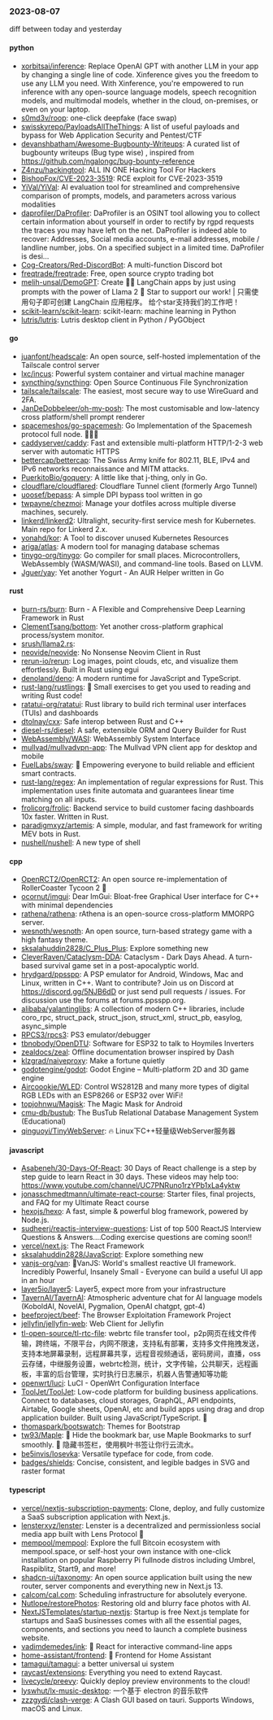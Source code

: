 ### 2023-08-07
diff between today and yesterday

#### python
* [xorbitsai/inference](https://github.com/xorbitsai/inference): Replace OpenAI GPT with another LLM in your app by changing a single line of code. Xinference gives you the freedom to use any LLM you need. With Xinference, you're empowered to run inference with any open-source language models, speech recognition models, and multimodal models, whether in the cloud, on-premises, or even on your laptop.
* [s0md3v/roop](https://github.com/s0md3v/roop): one-click deepfake (face swap)
* [swisskyrepo/PayloadsAllTheThings](https://github.com/swisskyrepo/PayloadsAllTheThings): A list of useful payloads and bypass for Web Application Security and Pentest/CTF
* [devanshbatham/Awesome-Bugbounty-Writeups](https://github.com/devanshbatham/Awesome-Bugbounty-Writeups): A curated list of bugbounty writeups (Bug type wise) , inspired from https://github.com/ngalongc/bug-bounty-reference
* [Z4nzu/hackingtool](https://github.com/Z4nzu/hackingtool): ALL IN ONE Hacking Tool For Hackers
* [BishopFox/CVE-2023-3519](https://github.com/BishopFox/CVE-2023-3519): RCE exploit for CVE-2023-3519
* [YiVal/YiVal](https://github.com/YiVal/YiVal): AI evaluation tool for streamlined and comprehensive comparison of prompts, models, and parameters across various modalities
* [daprofiler/DaProfiler](https://github.com/daprofiler/DaProfiler): DaProfiler is an OSINT tool allowing you to collect certain information about yourself in order to rectify by rgpd requests the traces you may have left on the net. DaProfiler is indeed able to recover: Addresses, Social media accounts, e-mail addresses, mobile / landline number, jobs. On a specified subject in a limited time. DaProfiler is desi…
* [Cog-Creators/Red-DiscordBot](https://github.com/Cog-Creators/Red-DiscordBot): A multi-function Discord bot
* [freqtrade/freqtrade](https://github.com/freqtrade/freqtrade): Free, open source crypto trading bot
* [melih-unsal/DemoGPT](https://github.com/melih-unsal/DemoGPT): Create 🦜️🔗 LangChain apps by just using prompts with the power of Llama 2 🌟 Star to support our work! | 只需使用句子即可创建 LangChain 应用程序。 给个star支持我们的工作吧！
* [scikit-learn/scikit-learn](https://github.com/scikit-learn/scikit-learn): scikit-learn: machine learning in Python
* [lutris/lutris](https://github.com/lutris/lutris): Lutris desktop client in Python / PyGObject

#### go
* [juanfont/headscale](https://github.com/juanfont/headscale): An open source, self-hosted implementation of the Tailscale control server
* [lxc/incus](https://github.com/lxc/incus): Powerful system container and virtual machine manager
* [syncthing/syncthing](https://github.com/syncthing/syncthing): Open Source Continuous File Synchronization
* [tailscale/tailscale](https://github.com/tailscale/tailscale): The easiest, most secure way to use WireGuard and 2FA.
* [JanDeDobbeleer/oh-my-posh](https://github.com/JanDeDobbeleer/oh-my-posh): The most customisable and low-latency cross platform/shell prompt renderer
* [spacemeshos/go-spacemesh](https://github.com/spacemeshos/go-spacemesh): Go Implementation of the Spacemesh protocol full node. 💾⏰💪
* [caddyserver/caddy](https://github.com/caddyserver/caddy): Fast and extensible multi-platform HTTP/1-2-3 web server with automatic HTTPS
* [bettercap/bettercap](https://github.com/bettercap/bettercap): The Swiss Army knife for 802.11, BLE, IPv4 and IPv6 networks reconnaissance and MITM attacks.
* [PuerkitoBio/goquery](https://github.com/PuerkitoBio/goquery): A little like that j-thing, only in Go.
* [cloudflare/cloudflared](https://github.com/cloudflare/cloudflared): Cloudflare Tunnel client (formerly Argo Tunnel)
* [uoosef/bepass](https://github.com/uoosef/bepass): A simple DPI bypass tool written in go
* [twpayne/chezmoi](https://github.com/twpayne/chezmoi): Manage your dotfiles across multiple diverse machines, securely.
* [linkerd/linkerd2](https://github.com/linkerd/linkerd2): Ultralight, security-first service mesh for Kubernetes. Main repo for Linkerd 2.x.
* [yonahd/kor](https://github.com/yonahd/kor): A Tool to discover unused Kubernetes Resources
* [ariga/atlas](https://github.com/ariga/atlas): A modern tool for managing database schemas
* [tinygo-org/tinygo](https://github.com/tinygo-org/tinygo): Go compiler for small places. Microcontrollers, WebAssembly (WASM/WASI), and command-line tools. Based on LLVM.
* [Jguer/yay](https://github.com/Jguer/yay): Yet another Yogurt - An AUR Helper written in Go

#### rust
* [burn-rs/burn](https://github.com/burn-rs/burn): Burn - A Flexible and Comprehensive Deep Learning Framework in Rust
* [ClementTsang/bottom](https://github.com/ClementTsang/bottom): Yet another cross-platform graphical process/system monitor.
* [srush/llama2.rs](https://github.com/srush/llama2.rs): 
* [neovide/neovide](https://github.com/neovide/neovide): No Nonsense Neovim Client in Rust
* [rerun-io/rerun](https://github.com/rerun-io/rerun): Log images, point clouds, etc, and visualize them effortlessly. Built in Rust using egui
* [denoland/deno](https://github.com/denoland/deno): A modern runtime for JavaScript and TypeScript.
* [rust-lang/rustlings](https://github.com/rust-lang/rustlings): 🦀 Small exercises to get you used to reading and writing Rust code!
* [ratatui-org/ratatui](https://github.com/ratatui-org/ratatui): Rust library to build rich terminal user interfaces (TUIs) and dashboards
* [dtolnay/cxx](https://github.com/dtolnay/cxx): Safe interop between Rust and C++
* [diesel-rs/diesel](https://github.com/diesel-rs/diesel): A safe, extensible ORM and Query Builder for Rust
* [WebAssembly/WASI](https://github.com/WebAssembly/WASI): WebAssembly System Interface
* [mullvad/mullvadvpn-app](https://github.com/mullvad/mullvadvpn-app): The Mullvad VPN client app for desktop and mobile
* [FuelLabs/sway](https://github.com/FuelLabs/sway): 🌴 Empowering everyone to build reliable and efficient smart contracts.
* [rust-lang/regex](https://github.com/rust-lang/regex): An implementation of regular expressions for Rust. This implementation uses finite automata and guarantees linear time matching on all inputs.
* [frolicorg/frolic](https://github.com/frolicorg/frolic): Backend service to build customer facing dashboards 10x faster. Written in Rust.
* [paradigmxyz/artemis](https://github.com/paradigmxyz/artemis): A simple, modular, and fast framework for writing MEV bots in Rust.
* [nushell/nushell](https://github.com/nushell/nushell): A new type of shell

#### cpp
* [OpenRCT2/OpenRCT2](https://github.com/OpenRCT2/OpenRCT2): An open source re-implementation of RollerCoaster Tycoon 2 🎢
* [ocornut/imgui](https://github.com/ocornut/imgui): Dear ImGui: Bloat-free Graphical User interface for C++ with minimal dependencies
* [rathena/rathena](https://github.com/rathena/rathena): rAthena is an open-source cross-platform MMORPG server.
* [wesnoth/wesnoth](https://github.com/wesnoth/wesnoth): An open source, turn-based strategy game with a high fantasy theme.
* [sksalahuddin2828/C_Plus_Plus](https://github.com/sksalahuddin2828/C_Plus_Plus): Explore something new
* [CleverRaven/Cataclysm-DDA](https://github.com/CleverRaven/Cataclysm-DDA): Cataclysm - Dark Days Ahead. A turn-based survival game set in a post-apocalyptic world.
* [hrydgard/ppsspp](https://github.com/hrydgard/ppsspp): A PSP emulator for Android, Windows, Mac and Linux, written in C++. Want to contribute? Join us on Discord at https://discord.gg/5NJB6dD or just send pull requests / issues. For discussion use the forums at forums.ppsspp.org.
* [alibaba/yalantinglibs](https://github.com/alibaba/yalantinglibs): A collection of modern C++ libraries, include coro_rpc, struct_pack, struct_json, struct_xml, struct_pb, easylog, async_simple
* [RPCS3/rpcs3](https://github.com/RPCS3/rpcs3): PS3 emulator/debugger
* [tbnobody/OpenDTU](https://github.com/tbnobody/OpenDTU): Software for ESP32 to talk to Hoymiles Inverters
* [zealdocs/zeal](https://github.com/zealdocs/zeal): Offline documentation browser inspired by Dash
* [klzgrad/naiveproxy](https://github.com/klzgrad/naiveproxy): Make a fortune quietly
* [godotengine/godot](https://github.com/godotengine/godot): Godot Engine – Multi-platform 2D and 3D game engine
* [Aircoookie/WLED](https://github.com/Aircoookie/WLED): Control WS2812B and many more types of digital RGB LEDs with an ESP8266 or ESP32 over WiFi!
* [topjohnwu/Magisk](https://github.com/topjohnwu/Magisk): The Magic Mask for Android
* [cmu-db/bustub](https://github.com/cmu-db/bustub): The BusTub Relational Database Management System (Educational)
* [qinguoyi/TinyWebServer](https://github.com/qinguoyi/TinyWebServer): 🔥 Linux下C++轻量级WebServer服务器

#### javascript
* [Asabeneh/30-Days-Of-React](https://github.com/Asabeneh/30-Days-Of-React): 30 Days of React challenge is a step by step guide to learn React in 30 days. These videos may help too: https://www.youtube.com/channel/UC7PNRuno1rzYPb1xLa4yktw
* [jonasschmedtmann/ultimate-react-course](https://github.com/jonasschmedtmann/ultimate-react-course): Starter files, final projects, and FAQ for my Ultimate React course
* [hexojs/hexo](https://github.com/hexojs/hexo): A fast, simple & powerful blog framework, powered by Node.js.
* [sudheerj/reactjs-interview-questions](https://github.com/sudheerj/reactjs-interview-questions): List of top 500 ReactJS Interview Questions & Answers....Coding exercise questions are coming soon!!
* [vercel/next.js](https://github.com/vercel/next.js): The React Framework
* [sksalahuddin2828/JavaScript](https://github.com/sksalahuddin2828/JavaScript): Explore something new
* [vanjs-org/van](https://github.com/vanjs-org/van): 🍦VanJS: World's smallest reactive UI framework. Incredibly Powerful, Insanely Small - Everyone can build a useful UI app in an hour
* [layer5io/layer5](https://github.com/layer5io/layer5): Layer5, expect more from your infrastructure
* [TavernAI/TavernAI](https://github.com/TavernAI/TavernAI): Atmospheric adventure chat for AI language models (KoboldAI, NovelAI, Pygmalion, OpenAI chatgpt, gpt-4)
* [beefproject/beef](https://github.com/beefproject/beef): The Browser Exploitation Framework Project
* [jellyfin/jellyfin-web](https://github.com/jellyfin/jellyfin-web): Web Client for Jellyfin
* [tl-open-source/tl-rtc-file](https://github.com/tl-open-source/tl-rtc-file): webrtc file transfer tool，p2p网页在线文件传输，跨终端，不限平台，内网不限速，支持私有部署，支持多文件拖拽发送，支持本地屏幕录制，远程屏幕共享，远程音视频通话，密码房间，直播，oss云存储，中继服务设置，webrtc检测，统计，文字传输，公共聊天，远程画板，丰富的后台管理，实时执行日志展示，机器人告警通知等功能
* [openwrt/luci](https://github.com/openwrt/luci): LuCI - OpenWrt Configuration Interface
* [ToolJet/ToolJet](https://github.com/ToolJet/ToolJet): Low-code platform for building business applications. Connect to databases, cloud storages, GraphQL, API endpoints, Airtable, Google sheets, OpenAI, etc and build apps using drag and drop application builder. Built using JavaScript/TypeScript. 🚀
* [thomaspark/bootswatch](https://github.com/thomaspark/bootswatch): Themes for Bootstrap
* [tw93/Maple](https://github.com/tw93/Maple): 🍁 Hide the bookmark bar, use Maple Bookmarks to surf smoothly. 🍁 隐藏书签栏，使用枫叶书签让你行云流水。
* [be5invis/Iosevka](https://github.com/be5invis/Iosevka): Versatile typeface for code, from code.
* [badges/shields](https://github.com/badges/shields): Concise, consistent, and legible badges in SVG and raster format

#### typescript
* [vercel/nextjs-subscription-payments](https://github.com/vercel/nextjs-subscription-payments): Clone, deploy, and fully customize a SaaS subscription application with Next.js.
* [lensterxyz/lenster](https://github.com/lensterxyz/lenster): Lenster is a decentralized and permissionless social media app built with Lens Protocol 🌿
* [mempool/mempool](https://github.com/mempool/mempool): Explore the full Bitcoin ecosystem with mempool.space, or self-host your own instance with one-click installation on popular Raspberry Pi fullnode distros including Umbrel, Raspiblitz, Start9, and more!
* [shadcn-ui/taxonomy](https://github.com/shadcn-ui/taxonomy): An open source application built using the new router, server components and everything new in Next.js 13.
* [calcom/cal.com](https://github.com/calcom/cal.com): Scheduling infrastructure for absolutely everyone.
* [Nutlope/restorePhotos](https://github.com/Nutlope/restorePhotos): Restoring old and blurry face photos with AI.
* [NextJSTemplates/startup-nextjs](https://github.com/NextJSTemplates/startup-nextjs): Startup is free Next.js template for startups and SaaS businesses comes with all the essential pages, components, and sections you need to launch a complete business website.
* [vadimdemedes/ink](https://github.com/vadimdemedes/ink): 🌈 React for interactive command-line apps
* [home-assistant/frontend](https://github.com/home-assistant/frontend): 🍭 Frontend for Home Assistant
* [tamagui/tamagui](https://github.com/tamagui/tamagui): a better universal ui system
* [raycast/extensions](https://github.com/raycast/extensions): Everything you need to extend Raycast.
* [livecycle/preevy](https://github.com/livecycle/preevy): Quickly deploy preview environments to the cloud!
* [lyswhut/lx-music-desktop](https://github.com/lyswhut/lx-music-desktop): 一个基于 electron 的音乐软件
* [zzzgydi/clash-verge](https://github.com/zzzgydi/clash-verge): A Clash GUI based on tauri. Supports Windows, macOS and Linux.
